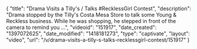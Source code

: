 {
    "title": "Drama Visits a Tilly's \/ Talks #RecklessGirl Contest",
    "description": "Drama stopped by the Tilly's Costa Mesa Store to talk some Young & Reckless business. While he was shopping, he stepped in front of the camera to remind you ...",
    "videoid": "151917",
    "date_created": "1397072625",
    "date_modified": "1418181273",
    "type": "captivate",
    "layout": "video",
    "url": "\/v\/drama-visits-a-tilly-s-talks-recklessgirl-contest\/151917"
}